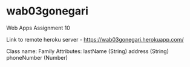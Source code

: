 # wab03gonegari

Web Apps Assignment 10

Link to remote heroku server - <https://wab03gonegari.herokuapp.com/>

Class name: Family
Attributes:
lastName (String)
address (String)
phoneNumber (Number)
